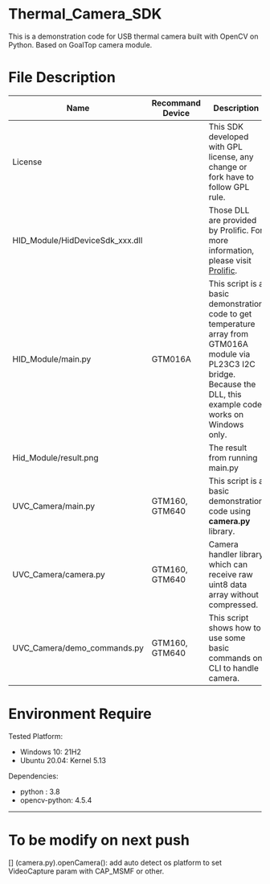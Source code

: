 # Thermal_Camera_SDK

This is a demonstration code for USB thermal camera built with OpenCV on Python. Based on GoalTop camera module.

# File Description

|  Name   | Recommand Device | Description |
|---------|------------------|-------------|
| License |  | This SDK developed with GPL license, any change or fork have to follow GPL rule. |
| HID_Module/HidDeviceSdk_xxx.dll |  | Those DLL are provided by Prolific. For more information, please visit [Prolific](https://www.prolific.com.tw/US/ShowProduct.aspx?pcid=41&showlevel=0017-0037-0041). |
| HID_Module/main.py | GTM016A | This script is a basic demonstration code to get temperature array from GTM016A module via PL23C3 I2C bridge. Because the DLL, this example code works on Windows only. |
| Hid_Module/result.png |  | The result from running main.py |
| UVC_Camera/main.py | GTM160, GTM640 | This script is a basic demonstration code using __camera.py__ library. |
| UVC_Camera/camera.py | GTM160, GTM640 | Camera handler library which can receive raw uint8 data array without compressed. |
| UVC_Camera/demo_commands.py | GTM160, GTM640 | This script shows how to use some basic commands on CLI to handle camera. |

# Environment Require

Tested Platform:
* Windows 10: 21H2
* Ubuntu 20.04: Kernel 5.13

Dependencies:
* python : 3.8
* opencv-python: 4.5.4

----

# To be modify on next push
[] (camera.py).openCamera(): add auto detect os platform to set VideoCapture param with CAP_MSMF or other.